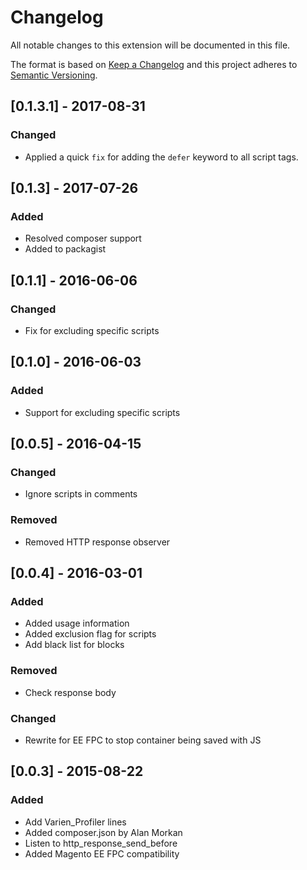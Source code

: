 # Changelog
All notable changes to this extension will be documented in this file.

The format is based on [Keep a Changelog](http://keepachangelog.com/en/1.0.0/)
and this project adheres to [Semantic Versioning](http://semver.org/spec/v2.0.0.html).

## [0.1.3.1] - 2017-08-31
### Changed
- Applied a quick `fix` for adding the `defer` keyword to all script tags.

## [0.1.3] - 2017-07-26
### Added
- Resolved composer support
- Added to packagist

## [0.1.1] - 2016-06-06
### Changed
- Fix for excluding specific scripts

## [0.1.0] - 2016-06-03
### Added
- Support for excluding specific scripts

## [0.0.5] - 2016-04-15
### Changed
- Ignore scripts in comments

### Removed
- Removed HTTP response observer

## [0.0.4] - 2016-03-01
### Added
- Added usage information
- Added exclusion flag for scripts
- Add black list for blocks

### Removed
- Check response body

### Changed
- Rewrite for EE FPC to stop container being saved with JS

## [0.0.3] - 2015-08-22
### Added
- Add Varien_Profiler lines
- Added composer.json by Alan Morkan
- Listen to http_response_send_before
- Added Magento EE FPC compatibility
